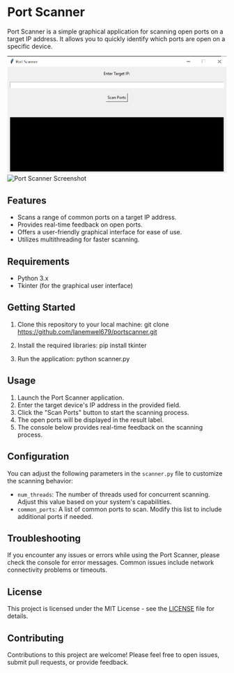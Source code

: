 # Port Scanner

Port Scanner is a simple graphical application for scanning open ports on a target IP address. It allows you to quickly identify which ports are open on a specific device.

![Port Scanner Screenshot](screenshot1.png)
![Port Scanner Screenshot](screenshot2.png)


## Features

- Scans a range of common ports on a target IP address.
- Provides real-time feedback on open ports.
- Offers a user-friendly graphical interface for ease of use.
- Utilizes multithreading for faster scanning.

## Requirements

- Python 3.x
- Tkinter (for the graphical user interface)

## Getting Started

1. Clone this repository to your local machine:
git clone https://github.com/Ianemwel679/portscanner.git


2. Install the required libraries:
pip install tkinter


3. Run the application:
python scanner.py


## Usage

1. Launch the Port Scanner application.
2. Enter the target device's IP address in the provided field.
3. Click the "Scan Ports" button to start the scanning process.
4. The open ports will be displayed in the result label.
5. The console below provides real-time feedback on the scanning process.

## Configuration

You can adjust the following parameters in the `scanner.py` file to customize the scanning behavior:

- `num_threads`: The number of threads used for concurrent scanning. Adjust this value based on your system's capabilities.
- `common_ports`: A list of common ports to scan. Modify this list to include additional ports if needed.

## Troubleshooting

If you encounter any issues or errors while using the Port Scanner, please check the console for error messages. Common issues include network connectivity problems or timeouts.

## License

This project is licensed under the MIT License - see the [LICENSE](LICENSE) file for details.

## Contributing

Contributions to this project are welcome! Please feel free to open issues, submit pull requests, or provide feedback.




